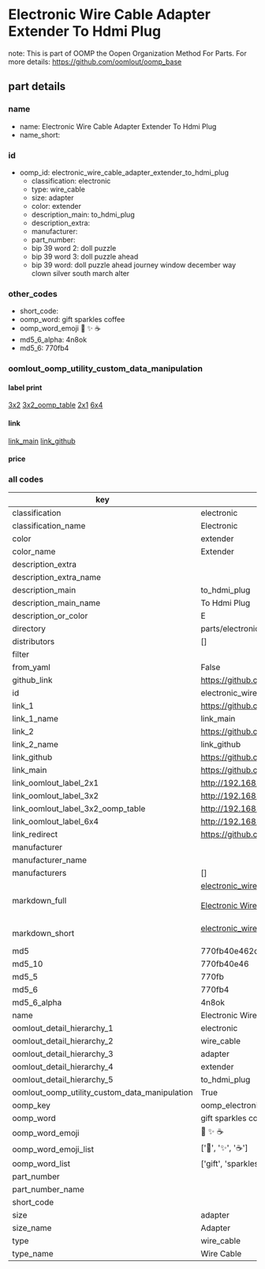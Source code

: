 # Electronic Wire Cable Adapter Extender To Hdmi Plug  

note: This is part of OOMP the Oopen Organization Method For Parts. For more details: https://github.com/oomlout/oomp_base

##  part details
  







### name
* name: Electronic Wire Cable Adapter Extender To Hdmi Plug
* name_short: 
### id
* oomp_id: electronic_wire_cable_adapter_extender_to_hdmi_plug
  * classification: electronic
  * type: wire_cable
  * size: adapter
  * color: extender
  * description_main: to_hdmi_plug
  * description_extra: 
  * manufacturer: 
  * part_number: 
  * bip 39 word 2: doll puzzle
  * bip 39 word 3: doll puzzle ahead
  * bip 39 word: doll puzzle ahead journey window december way clown silver south march alter

### other_codes
* short_code: 
* oomp_word: gift sparkles coffee
* oomp_word_emoji :gift: :sparkles: :coffee:
* md5_6_alpha: 4n8ok
* md5_6: 770fb4






### oomlout_oomp_utility_custom_data_manipulation
#### label print
[3x2](http://192.168.1.245:1112/?label=oomp%204n8ok)
[3x2_oomp_table](http://192.168.1.108:1112/?label=oomp%204n8ok)
[2x1](http://192.168.1.242:1112/?label=oomp%204n8ok)
[6x4](http://192.168.1.55:1112/?label=oomp%204n8ok)    

#### link

[link_main](https://github.com/oomlout/oomlout_oomp_version_1_messy/tree/main/parts/electronic_wire_cable_adapter_extender_to_hdmi_plug) [link_github](https://github.com/oomlout/oomlout_oomp_version_1_messy/tree/main/parts/electronic_wire_cable_adapter_extender_to_hdmi_plug)                             

#### price







### all codes 
| key | value |  
| --- | --- |  
| classification | electronic |  
| classification_name | Electronic |  
| color | extender |  
| color_name | Extender |  
| description_extra |  |  
| description_extra_name |  |  
| description_main | to_hdmi_plug |  
| description_main_name | To Hdmi Plug |  
| description_or_color | E  |  
| directory | parts/electronic_wire_cable_adapter_extender_to_hdmi_plug |  
| distributors | [] |  
| filter |  |  
| from_yaml | False |  
| github_link | https://github.com/oomlout/oomlout_oomp_part_src/tree/main/parts/electronic_wire_cable_adapter_extender_to_hdmi_plug |  
| id | electronic_wire_cable_adapter_extender_to_hdmi_plug |  
| link_1 | https://github.com/oomlout/oomlout_oomp_version_1_messy/tree/main/parts/electronic_wire_cable_adapter_extender_to_hdmi_plug |  
| link_1_name | link_main |  
| link_2 | https://github.com/oomlout/oomlout_oomp_version_1_messy/tree/main/parts/electronic_wire_cable_adapter_extender_to_hdmi_plug |  
| link_2_name | link_github |  
| link_github | https://github.com/oomlout/oomlout_oomp_version_1_messy/tree/main/parts/electronic_wire_cable_adapter_extender_to_hdmi_plug |  
| link_main | https://github.com/oomlout/oomlout_oomp_version_1_messy/tree/main/parts/electronic_wire_cable_adapter_extender_to_hdmi_plug |  
| link_oomlout_label_2x1 | http://192.168.1.242:1112/?label=oomp%204n8ok |  
| link_oomlout_label_3x2 | http://192.168.1.245:1112/?label=oomp%204n8ok |  
| link_oomlout_label_3x2_oomp_table | http://192.168.1.108:1112/?label=oomp%204n8ok |  
| link_oomlout_label_6x4 | http://192.168.1.55:1112/?label=oomp%204n8ok |  
| link_redirect | https://github.com/oomlout/oomlout_oomp_version_1_messy/tree/main/parts/electronic_wire_cable_adapter_extender_to_hdmi_plug |  
| manufacturer |  |  
| manufacturer_name |  |  
| manufacturers | [] |  
| markdown_full | [electronic_wire_cable_adapter_extender_to_hdmi_plug](none)<br>[](none)<br>[Electronic Wire Cable Adapter Extender To Hdmi Plug](none)<br><br> |  
| markdown_short | [electronic_wire_cable_adapter_extender_to_hdmi_plug](none)<br><br> |  
| md5 | 770fb40e462c1f00e2fdb7860a6bba05 |  
| md5_10 | 770fb40e46 |  
| md5_5 | 770fb |  
| md5_6 | 770fb4 |  
| md5_6_alpha | 4n8ok |  
| name | Electronic Wire Cable Adapter Extender To Hdmi Plug |  
| oomlout_detail_hierarchy_1 | electronic |  
| oomlout_detail_hierarchy_2 | wire_cable |  
| oomlout_detail_hierarchy_3 | adapter |  
| oomlout_detail_hierarchy_4 | extender |  
| oomlout_detail_hierarchy_5 | to_hdmi_plug |  
| oomlout_oomp_utility_custom_data_manipulation | True |  
| oomp_key | oomp_electronic_wire_cable_adapter_extender_to_hdmi_plug |  
| oomp_word | gift sparkles coffee |  
| oomp_word_emoji | :gift: :sparkles: :coffee: |  
| oomp_word_emoji_list | [':gift:', ':sparkles:', ':coffee:'] |  
| oomp_word_list | ['gift', 'sparkles', 'coffee'] |  
| part_number |  |  
| part_number_name |  |  
| short_code |  |  
| size | adapter |  
| size_name | Adapter |  
| type | wire_cable |  
| type_name | Wire Cable |  
